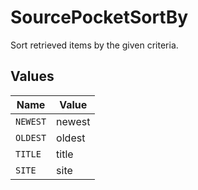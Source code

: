 # SourcePocketSortBy

Sort retrieved items by the given criteria.


## Values

| Name     | Value    |
| -------- | -------- |
| `NEWEST` | newest   |
| `OLDEST` | oldest   |
| `TITLE`  | title    |
| `SITE`   | site     |